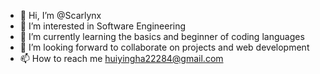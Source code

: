 - 👋 Hi, I’m @Scarlynx
- 👀 I’m interested in Software Engineering 
- 🌱 I’m currently learning the basics and beginner of coding languages
- 💞️ I’m looking forward to collaborate on projects and web development
- 📫 How to reach me huiyingha22284@gmail.com

<!---
Scarlynx/Scarlynx is a ✨ special ✨ repository because its `README.md` (this file) appears on your GitHub profile.
You can click the Preview link to take a look at your changes.
--->
